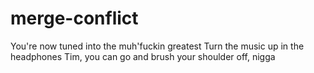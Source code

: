 # merge-conflict
You're now tuned into the muh'fuckin greatest 
Turn the music up in the headphones 
Tim, you can go and brush your shoulder off, nigga 